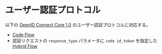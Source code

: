 <!--
Copyright 2015 realglobe, Inc.

Licensed under the Apache License, Version 2.0 (the "License");
you may not use this file except in compliance with the License.
You may obtain a copy of the License at

    http://www.apache.org/licenses/LICENSE-2.0

Unless required by applicable law or agreed to in writing, software
distributed under the License is distributed on an "AS IS" BASIS,
WITHOUT WARRANTIES OR CONDITIONS OF ANY KIND, either express or implied.
See the License for the specific language governing permissions and
limitations under the License.
-->


# ユーザー認証プロトコル

以下の [OpenID Connect Core 1.0] のユーザー認証プロトコルに対応する。

* [Code Flow]
* 認証リクエストの `response_type` パラメータに `code id_token` を指定した [Hybrid Flow]


<!-- 参照 -->
[Code Flow]: http://openid.net/specs/openid-connect-core-1_0.html#CodeFlowAuth
[Hybrid Flow]: http://openid.net/specs/openid-connect-core-1_0.html#HybridFlowAuth
[OpenID Connect Core 1.0]: http://openid.net/specs/openid-connect-core-1_0.html
